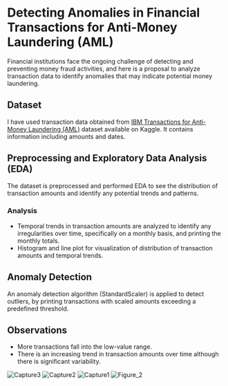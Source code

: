 # Detecting Anomalies in Financial Transactions for Anti-Money Laundering (AML)

Financial institutions face the ongoing challenge of detecting and preventing money fraud activities, and here is a proposal to analyze transaction data to identify anomalies that may indicate potential money laundering.

## Dataset
I have used transaction data obtained from [IBM Transactions for Anti-Money Laundering (AML)](https://www.kaggle.com/datasets/ealtman2019/ibm-transactions-for-anti-money-laundering-aml) dataset available on Kaggle. It contains information including amounts and dates.

## Preprocessing and Exploratory Data Analysis (EDA)
The dataset is preprocessed and performed EDA to see the distribution of transaction amounts and identify any potential trends and patterns.

### Analysis
- Temporal trends in transaction amounts are analyzed to identify any irregularities over time, specifically on a monthly basis, and printing the monthly totals.
- Histogram and line plot for visualization of distribution of transaction amounts and temporal trends.

## Anomaly Detection
An anomaly detection algorithm (StandardScaler) is applied to detect outliers, by printing transactions with scaled amounts exceeding a predefined threshold.

## Observations
- More transactions fall into the low-value range.
- There is an increasing trend in transaction amounts over time although there is significant variability.


![Capture3](https://github.com/Kanch-prog/AML_transacation/assets/121807277/fa27b3a9-134a-4044-b5e4-f73f5c4528ff)
![Capture2](https://github.com/Kanch-prog/AML_transacation/assets/121807277/82d9d26a-fa73-4ef2-aa7f-49dca33dd60d)
![Capture1](https://github.com/Kanch-prog/AML_transacation/assets/121807277/9eecf4e5-d69c-43a7-aed5-6a7fa39bf01c)
![Figure_2](https://github.com/Kanch-prog/AML_transacation/assets/121807277/da1fc8fe-2f62-4a00-b9e4-25115d630e01)


